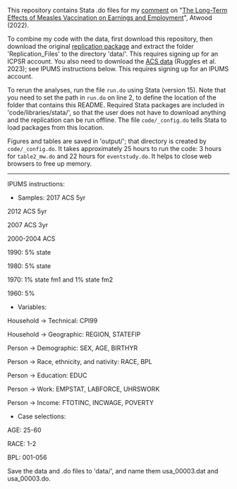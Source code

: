 This repository contains Stata .do files for my [comment](https://michaelwiebe.com/assets/atwood/atwood_comment) on "[The Long-Term Effects of Measles Vaccination on Earnings and Employment](https://www.aeaweb.org/articles?id=10.1257/pol.20190509)", Atwood (2022).

To combine my code with the data, first download this repository, then download the original [replication package](https://www.openicpsr.org/openicpsr/project/138401/version/V1/view) and extract the folder 'Replication_Files' to the directory 'data/'.
This requires signing up for an ICPSR account.
You also need to download the [ACS data](https://usa.ipums.org/usa/) (Ruggles et al. 2023); see IPUMS instructions below.
This requires signing up for an IPUMS account.

To rerun the analyses, run the file `run.do` using Stata (version 15). 
Note that you need to set the path in `run.do` on line 2, to define the location of the folder that contains this README.
Required Stata packages are included in 'code/libraries/stata/', so that the user does not have to download anything and the replication can be run offline. The file `code/_config.do` tells Stata to load packages from this location.

Figures and tables are saved in 'output/'; that directory is created by `code/_config.do`.
It takes approximately 25 hours to run the code: 3 hours for `table2_mw.do` and 22 hours for `eventstudy.do`. It helps to close web browsers to free up memory.

--- 
IPUMS instructions:

- Samples: 
2017 ACS 5yr

2012 ACS 5yr

2007 ACS 3yr

2000-2004 ACS

1990: 5% state

1980: 5% state

1970: 1% state fm1 and 1% state fm2

1960: 5% 

- Variables:

Household -> Technical: CPI99

Household -> Geographic: REGION, STATEFIP

Person -> Demographic: SEX, AGE, BIRTHYR

Person -> Race, ethnicity, and nativity: RACE, BPL

Person -> Education: EDUC

Person -> Work: EMPSTAT, LABFORCE, UHRSWORK

Person -> Income: FTOTINC, INCWAGE, POVERTY

- Case selections:

AGE: 25-60

RACE: 1-2

BPL: 001-056

Save the data and .do files to 'data/', and name them usa_00003.dat and usa_00003.do. 